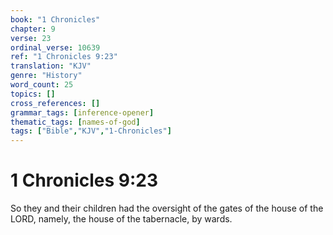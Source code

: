 ```yaml
---
book: "1 Chronicles"
chapter: 9
verse: 23
ordinal_verse: 10639
ref: "1 Chronicles 9:23"
translation: "KJV"
genre: "History"
word_count: 25
topics: []
cross_references: []
grammar_tags: [inference-opener]
thematic_tags: [names-of-god]
tags: ["Bible","KJV","1-Chronicles"]
---
```


# 1 Chronicles 9:23

So they and their children had the oversight of the gates of the house of the LORD, namely, the house of the tabernacle, by wards.
